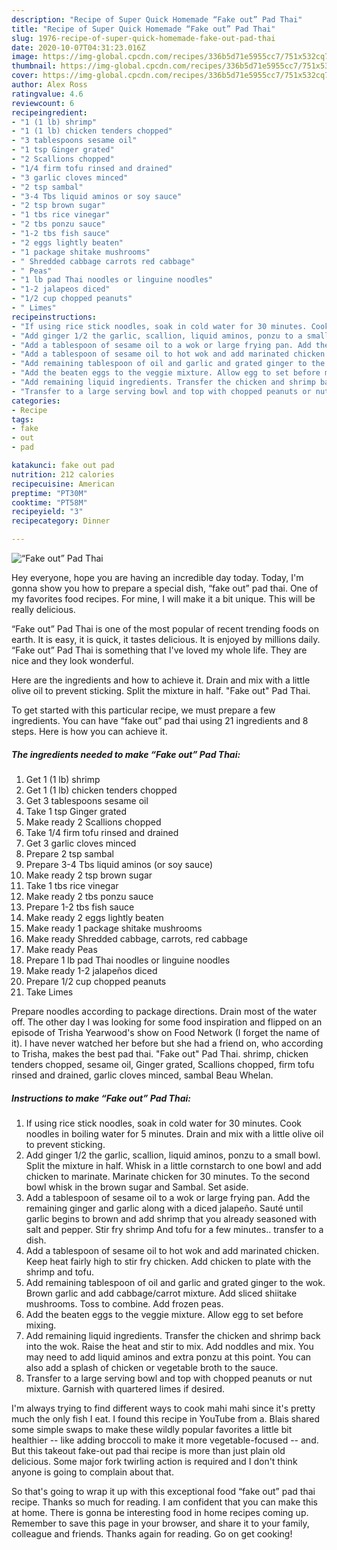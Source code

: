 ```yaml
---
description: "Recipe of Super Quick Homemade “Fake out” Pad Thai"
title: "Recipe of Super Quick Homemade “Fake out” Pad Thai"
slug: 1976-recipe-of-super-quick-homemade-fake-out-pad-thai
date: 2020-10-07T04:31:23.016Z
image: https://img-global.cpcdn.com/recipes/336b5d71e5955cc7/751x532cq70/fake-out-pad-thai-recipe-main-photo.jpg
thumbnail: https://img-global.cpcdn.com/recipes/336b5d71e5955cc7/751x532cq70/fake-out-pad-thai-recipe-main-photo.jpg
cover: https://img-global.cpcdn.com/recipes/336b5d71e5955cc7/751x532cq70/fake-out-pad-thai-recipe-main-photo.jpg
author: Alex Ross
ratingvalue: 4.6
reviewcount: 6
recipeingredient:
- "1 (1 lb) shrimp"
- "1 (1 lb) chicken tenders chopped"
- "3 tablespoons sesame oil"
- "1 tsp Ginger grated"
- "2 Scallions chopped"
- "1/4 firm tofu rinsed and drained"
- "3 garlic cloves minced"
- "2 tsp sambal"
- "3-4 Tbs liquid aminos or soy sauce"
- "2 tsp brown sugar"
- "1 tbs rice vinegar"
- "2 tbs ponzu sauce"
- "1-2 tbs fish sauce"
- "2 eggs lightly beaten"
- "1 package shitake mushrooms"
- " Shredded cabbage carrots red cabbage"
- " Peas"
- "1 lb pad Thai noodles or linguine noodles"
- "1-2 jalapeos diced"
- "1/2 cup chopped peanuts"
- " Limes"
recipeinstructions:
- "If using rice stick noodles, soak in cold water for 30 minutes. Cook noodles in boiling water for 5 minutes. Drain and mix with a little olive oil to prevent sticking."
- "Add ginger 1/2 the garlic, scallion, liquid aminos, ponzu to a small bowl. Split the mixture in half. Whisk in a little cornstarch to one bowl and add chicken to marinate. Marinate chicken for 30 minutes. To the second bowl whisk in the brown sugar and Sambal. Set aside."
- "Add a tablespoon of sesame oil to a wok or large frying pan. Add the remaining ginger and garlic along with a diced jalapeño. Sauté until garlic begins to brown and add shrimp that you already seasoned with salt and pepper. Stir fry shrimp And tofu for a few minutes.. transfer to a dish."
- "Add a tablespoon of sesame oil to hot wok and add marinated chicken. Keep heat fairly high to stir fry chicken. Add chicken to plate with the shrimp and tofu."
- "Add remaining tablespoon of oil and garlic and grated ginger to the wok. Brown garlic and add cabbage/carrot mixture. Add sliced shiitake mushrooms. Toss to combine. Add frozen peas."
- "Add the beaten eggs to the veggie mixture. Allow egg to set before mixing."
- "Add remaining liquid ingredients. Transfer the chicken and shrimp back into the wok. Raise the heat and stir to mix. Add noddles and mix. You may need to add liquid aminos and extra ponzu at this point. You can also add a splash of chicken or vegetable broth to the sauce."
- "Transfer to a large serving bowl and top with chopped peanuts or nut mixture. Garnish with quartered limes if desired."
categories:
- Recipe
tags:
- fake
- out
- pad

katakunci: fake out pad 
nutrition: 212 calories
recipecuisine: American
preptime: "PT30M"
cooktime: "PT58M"
recipeyield: "3"
recipecategory: Dinner

---
```



![“Fake out” Pad Thai](https://img-global.cpcdn.com/recipes/336b5d71e5955cc7/751x532cq70/fake-out-pad-thai-recipe-main-photo.jpg)

Hey everyone, hope you are having an incredible day today. Today, I'm gonna show you how to prepare a special dish, “fake out” pad thai. One of my favorites food recipes. For mine, I will make it a bit unique. This will be really delicious.

“Fake out” Pad Thai is one of the most popular of recent trending foods on earth. It is easy, it is quick, it tastes delicious. It is enjoyed by millions daily. “Fake out” Pad Thai is something that I've loved my whole life. They are nice and they look wonderful.

Here are the ingredients and how to achieve it. Drain and mix with a little olive oil to prevent sticking. Split the mixture in half. &#34;Fake out&#34; Pad Thai.


To get started with this particular recipe, we must prepare a few ingredients. You can have “fake out” pad thai using 21 ingredients and 8 steps. Here is how you can achieve it.

<!--inarticleads1-->

##### The ingredients needed to make “Fake out” Pad Thai:

1. Get 1 (1 lb) shrimp
1. Get 1 (1 lb) chicken tenders chopped
1. Get 3 tablespoons sesame oil
1. Take 1 tsp Ginger grated
1. Make ready 2 Scallions chopped
1. Take 1/4 firm tofu rinsed and drained
1. Get 3 garlic cloves minced
1. Prepare 2 tsp sambal
1. Prepare 3-4 Tbs liquid aminos (or soy sauce)
1. Make ready 2 tsp brown sugar
1. Take 1 tbs rice vinegar
1. Make ready 2 tbs ponzu sauce
1. Prepare 1-2 tbs fish sauce
1. Make ready 2 eggs lightly beaten
1. Make ready 1 package shitake mushrooms
1. Make ready  Shredded cabbage, carrots, red cabbage
1. Make ready  Peas
1. Prepare 1 lb pad Thai noodles or linguine noodles
1. Make ready 1-2 jalapeños diced
1. Prepare 1/2 cup chopped peanuts
1. Take  Limes


Prepare noodles according to package directions. Drain most of the water off. The other day I was looking for some food inspiration and flipped on an episode of Trisha Yearwood&#39;s show on Food Network (I forget the name of it). I have never watched her before but she had a friend on, who according to Trisha, makes the best pad thai. &#34;Fake out&#34; Pad Thai. shrimp, chicken tenders chopped, sesame oil, Ginger grated, Scallions chopped, firm tofu rinsed and drained, garlic cloves minced, sambal Beau Whelan. 

<!--inarticleads2-->

##### Instructions to make “Fake out” Pad Thai:

1. If using rice stick noodles, soak in cold water for 30 minutes. Cook noodles in boiling water for 5 minutes. Drain and mix with a little olive oil to prevent sticking.
1. Add ginger 1/2 the garlic, scallion, liquid aminos, ponzu to a small bowl. Split the mixture in half. Whisk in a little cornstarch to one bowl and add chicken to marinate. Marinate chicken for 30 minutes. To the second bowl whisk in the brown sugar and Sambal. Set aside.
1. Add a tablespoon of sesame oil to a wok or large frying pan. Add the remaining ginger and garlic along with a diced jalapeño. Sauté until garlic begins to brown and add shrimp that you already seasoned with salt and pepper. Stir fry shrimp And tofu for a few minutes.. transfer to a dish.
1. Add a tablespoon of sesame oil to hot wok and add marinated chicken. Keep heat fairly high to stir fry chicken. Add chicken to plate with the shrimp and tofu.
1. Add remaining tablespoon of oil and garlic and grated ginger to the wok. Brown garlic and add cabbage/carrot mixture. Add sliced shiitake mushrooms. Toss to combine. Add frozen peas.
1. Add the beaten eggs to the veggie mixture. Allow egg to set before mixing.
1. Add remaining liquid ingredients. Transfer the chicken and shrimp back into the wok. Raise the heat and stir to mix. Add noddles and mix. You may need to add liquid aminos and extra ponzu at this point. You can also add a splash of chicken or vegetable broth to the sauce.
1. Transfer to a large serving bowl and top with chopped peanuts or nut mixture. Garnish with quartered limes if desired.


I&#39;m always trying to find different ways to cook mahi mahi since it&#39;s pretty much the only fish I eat. I found this recipe in YouTube from a. Blais shared some simple swaps to make these wildly popular favorites a little bit healthier -- like adding broccoli to make it more vegetable-focused -- and. But this takeout fake-out pad thai recipe is more than just plain old delicious. Some major fork twirling action is required and I don&#39;t think anyone is going to complain about that. 

So that's going to wrap it up with this exceptional food “fake out” pad thai recipe. Thanks so much for reading. I am confident that you can make this at home. There is gonna be interesting food in home recipes coming up. Remember to save this page in your browser, and share it to your family, colleague and friends. Thanks again for reading. Go on get cooking!
